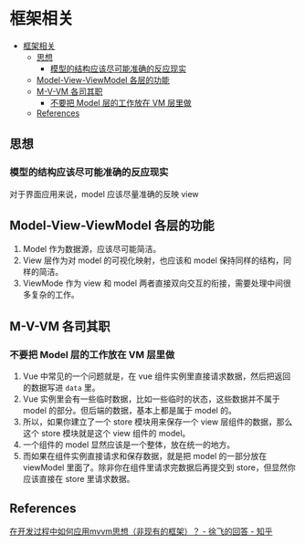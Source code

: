 # 框架相关


<!-- TOC -->

- [框架相关](#框架相关)
    - [思想](#思想)
        - [模型的结构应该尽可能准确的反应现实](#模型的结构应该尽可能准确的反应现实)
    - [Model-View-ViewModel 各层的功能](#model-view-viewmodel-各层的功能)
    - [M-V-VM 各司其职](#m-v-vm-各司其职)
        - [不要把 Model 层的工作放在 VM 层里做](#不要把-model-层的工作放在-vm-层里做)
    - [References](#references)

<!-- /TOC -->


## 思想
### 模型的结构应该尽可能准确的反应现实
对于界面应用来说，model 应该尽量准确的反映 view

## Model-View-ViewModel 各层的功能
1. Model 作为数据源，应该尽可能简洁。
2. View 层作为对 model 的可视化映射，也应该和 model 保持同样的结构，同样的简洁。
3. ViewMode 作为 view 和 model 两者直接双向交互的衔接，需要处理中间很多复杂的工作。


## M-V-VM 各司其职
### 不要把 Model 层的工作放在 VM 层里做
1. Vue 中常见的一个问题就是，在 vue 组件实例里直接请求数据，然后把返回的数据写进 `data` 里。
2. Vue 实例里会有一些临时数据，比如一些临时的状态，这些数据并不属于 model 的部分。但后端的数据，基本上都是属于 model 的。
3. 所以，如果你建立了一个 store 模块用来保存一个 view 层组件的数据，那么这个 store 模块就是这个 view 组件的 model。
4. 一个组件的 model 显然应该是一个整体，放在统一的地方。
5. 而如果在组件实例直接请求和保存数据，就是把 model 的一部分放在 viewModel 里面了。除非你在组件里请求完数据后再提交到 store，但显然你应该直接在 store 里请求数据。


## References
[在开发过程中如何应用mvvm思想（非现有的框架）？ - 徐飞的回答 - 知乎](https://www.zhihu.com/question/41559085/answer/92475533)
